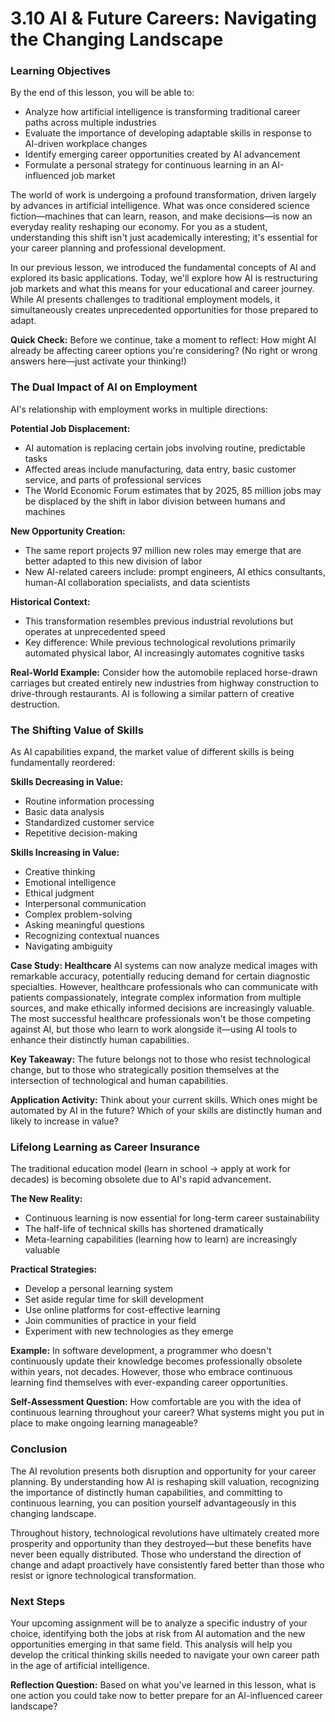 # 3.10 AI & Future Careers: Navigating the Changing Landscape

### Learning Objectives

By the end of this lesson, you will be able to:

- Analyze how artificial intelligence is transforming traditional career paths across multiple industries
- Evaluate the importance of developing adaptable skills in response to AI-driven workplace changes
- Identify emerging career opportunities created by AI advancement
- Formulate a personal strategy for continuous learning in an AI-influenced job market

The world of work is undergoing a profound transformation, driven largely by advances in artificial intelligence. What was once considered science fiction—machines that can learn, reason, and make decisions—is now an everyday reality reshaping our economy. For you as a student, understanding this shift isn't just academically interesting; it's essential for your career planning and professional development. 

In our previous lesson, we introduced the fundamental concepts of AI and explored its basic applications. Today, we'll explore how AI is restructuring job markets and what this means for your educational and career journey. While AI presents challenges to traditional employment models, it simultaneously creates unprecedented opportunities for those prepared to adapt.

**Quick Check:** Before we continue, take a moment to reflect: How might AI already be affecting career options you're considering? (No right or wrong answers here—just activate your thinking!)

### The Dual Impact of AI on Employment

AI's relationship with employment works in multiple directions:

**Potential Job Displacement:**
- AI automation is replacing certain jobs involving routine, predictable tasks
- Affected areas include manufacturing, data entry, basic customer service, and parts of professional services
- The World Economic Forum estimates that by 2025, 85 million jobs may be displaced by the shift in labor division between humans and machines

**New Opportunity Creation:**
- The same report projects 97 million new roles may emerge that are better adapted to this new division of labor
- New AI-related careers include: prompt engineers, AI ethics consultants, human-AI collaboration specialists, and data scientists

**Historical Context:**
- This transformation resembles previous industrial revolutions but operates at unprecedented speed
- Key difference: While previous technological revolutions primarily automated physical labor, AI increasingly automates cognitive tasks

**Real-World Example:** Consider how the automobile replaced horse-drawn carriages but created entirely new industries from highway construction to drive-through restaurants. AI is following a similar pattern of creative destruction.

### The Shifting Value of Skills

As AI capabilities expand, the market value of different skills is being fundamentally reordered:

**Skills Decreasing in Value:**
- Routine information processing
- Basic data analysis
- Standardized customer service
- Repetitive decision-making

**Skills Increasing in Value:**
- Creative thinking
- Emotional intelligence
- Ethical judgment
- Interpersonal communication
- Complex problem-solving
- Asking meaningful questions
- Recognizing contextual nuances
- Navigating ambiguity

**Case Study: Healthcare**
AI systems can now analyze medical images with remarkable accuracy, potentially reducing demand for certain diagnostic specialties. However, healthcare professionals who can communicate with patients compassionately, integrate complex information from multiple sources, and make ethically informed decisions are increasingly valuable. The most successful healthcare professionals won't be those competing against AI, but those who learn to work alongside it—using AI tools to enhance their distinctly human capabilities.

**Key Takeaway:** The future belongs not to those who resist technological change, but to those who strategically position themselves at the intersection of technological and human capabilities.

**Application Activity:** Think about your current skills. Which ones might be automated by AI in the future? Which of your skills are distinctly human and likely to increase in value?

### Lifelong Learning as Career Insurance

The traditional education model (learn in school → apply at work for decades) is becoming obsolete due to AI's rapid advancement.

**The New Reality:**
- Continuous learning is now essential for long-term career sustainability
- The half-life of technical skills has shortened dramatically
- Meta-learning capabilities (learning how to learn) are increasingly valuable

**Practical Strategies:**
- Develop a personal learning system
- Set aside regular time for skill development
- Use online platforms for cost-effective learning
- Join communities of practice in your field
- Experiment with new technologies as they emerge

**Example:** In software development, a programmer who doesn't continuously update their knowledge becomes professionally obsolete within years, not decades. However, those who embrace continuous learning find themselves with ever-expanding career opportunities.

**Self-Assessment Question:** How comfortable are you with the idea of continuous learning throughout your career? What systems might you put in place to make ongoing learning manageable?

### Conclusion

The AI revolution presents both disruption and opportunity for your career planning. By understanding how AI is reshaping skill valuation, recognizing the importance of distinctly human capabilities, and committing to continuous learning, you can position yourself advantageously in this changing landscape.

Throughout history, technological revolutions have ultimately created more prosperity and opportunity than they destroyed—but these benefits have never been equally distributed. Those who understand the direction of change and adapt proactively have consistently fared better than those who resist or ignore technological transformation.

### Next Steps

Your upcoming assignment will be to analyze a specific industry of your choice, identifying both the jobs at risk from AI automation and the new opportunities emerging in that same field. This analysis will help you develop the critical thinking skills needed to navigate your own career path in the age of artificial intelligence.

**Reflection Question:** Based on what you've learned in this lesson, what is one action you could take now to better prepare for an AI-influenced career landscape?

